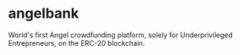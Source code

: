 # angelbank
World's first Angel crowdfunding platform, solely for Underprivileged Entrepreneurs, on the ERC-20 blockchain.
